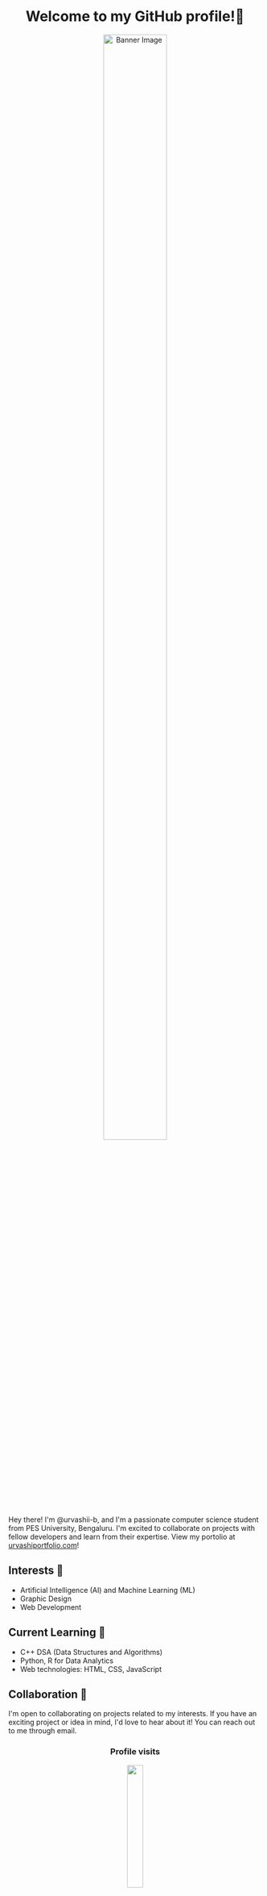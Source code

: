 <h1 align="center"> Welcome to my GitHub profile!👋 </h1>

<p align="center">
  <img width="50%" height="75%" src="https://github.com/urvashii-b/urvashii-b/assets/130129236/58a694a5-9159-435f-9dbb-9a96b4b48e35.png" alt="Banner Image">
</p>


Hey there! I'm @urvashii-b, and I'm a passionate computer science student from PES University, Bengaluru. I'm excited to collaborate on projects with fellow developers and learn from their expertise. View my portolio at [urvashiportfolio.com](https://www.urvashiportfolio.com)!

## Interests 👀

- Artificial Intelligence (AI) and Machine Learning (ML)
- Graphic Design
- Web Development

## Current Learning 🌱

- C++ DSA (Data Structures and Algorithms)
- Python, R for Data Analytics
- Web technologies: HTML, CSS, JavaScript

## Collaboration 💞️

I'm open to collaborating on projects related to my interests. If you have an exciting project or idea in mind, I'd love to hear about it! You can reach out to me through email.

<div align = "center">
<h3><b>Profile visits</b></h3>
<img width = 25% src = "https://profile-counter.glitch.me/{urvashii-b}/count.svg">
	
### Show some ❤ by starring 🌟 some of my repos!
<hr>
</div>

## Contact 📫 

To get in touch with me, please send an email to [urvashi.officialcse@gmail.com](mailto:your-email-address@gmail.com). I'll do my best to respond promptly.

## Find Me on ✨LinkedIn✨

You can find my LinkedIn profile here: [linkedin.com/in/urvashi-bhargava-b66100262/](https://www.linkedin.com/in/urvashi-bhargava-b66100262/). Feel free to explore my repositories and contributions.

Let's connect and work together on interesting projects!
